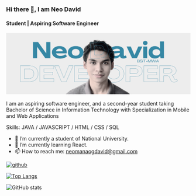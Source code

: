 ### Hi there 👋, I am Neo David
#### Student | Aspiring Software Engineer
![Software Developer](https://github.com/neomdavid/neomdavid/blob/main/GitHubHeader.png)

I am an aspiring software engineer, and a second-year student taking Bachelor of Science in Information Technology with Specialization in Mobile and Web Applications

Skills: JAVA / JAVASCRIPT / HTML / CSS / SQL

- 🔭 I’m currently a student of National University. 
- 🌱 I’m currently learning React.
- 📫 How to reach me: neomanaogdavid@gmail.com 

[<img src='https://cdn.jsdelivr.net/npm/simple-icons@3.0.1/icons/github.svg' alt='github' height='40'>](https://github.com/neomdavid)  

[![Top Langs](https://github-readme-stats.vercel.app/api/top-langs/?username=neomdavid)](https://github.com/anuraghazra/github-readme-stats)

![GitHub stats](https://github-readme-stats.vercel.app/api?username=neomdavid&show_icons=true)  

